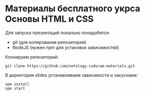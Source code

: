 # Материалы бесплатного укрса Основы HTML и CSS

Для запуска презентаций локально понадобятся:
* git (для копирования репозитория)
* NodeJS (нужен npm для установки зависимостей)

Клонируем репозиторий:
```
git clone https://github.com/netology-code/wm-materials.git
```

В директории slides устанавливаем зависимости и закускаем:
```
npm install
npm start
```
